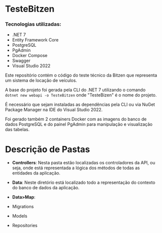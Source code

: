 # TesteBitzen

### Tecnologias utilizadas:
- .NET 7
- Entity Framework Core
- PostgreSQL
- PgAdmin
- Docker Compose
- Swagger
- Visual Studio 2022

Este repositório contém o código do teste técnico da Bitzen que representa um sistema de locação de veículos.

A base do projeto foi gerada pela CLI do .NET 7 utilizando o comando `dotnet new webapi -o TesteBitzen` onde "TesteBizen" é o nome do projeto. 

É necessário que sejam instaladas as dependências pela CLI ou via NuGet Package Manager na IDE do Visual Studio 2022. 

Foi gerado também 2 containers Docker com as imagens do banco de dados PostgreSQL e do painel PgAdmin para manipulação e visualização das tabelas.

# Descrição de Pastas

- **Controllers**: Nesta pasta estão localizadas os controladores da API, ou seja, onde está representada a lógica dos métodos de todas as entidades da aplicação.

- **Data**: Neste diretório está localizado todo a representação do contexto do banco de dados da aplicação.

- **Data>Map**: 

- Migrations
- Models
- Repositories



